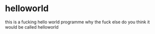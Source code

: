 # helloworld
this is a fucking hello world programme why the fuck else do you think it would be called helloworld
